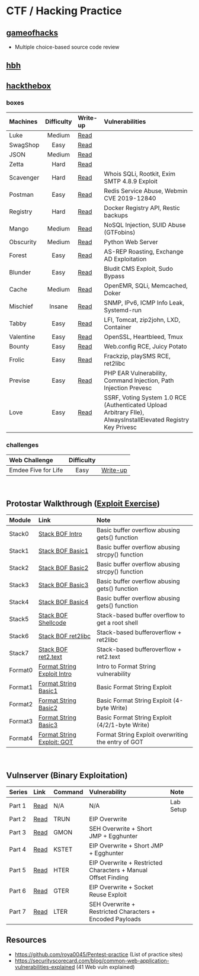 # CTF / Hacking Practice

## [gameofhacks](https://www.gameofhacks.com/)
* Multiple choice-based source code review

## [hbh](https://hbh.sh/challenges)

## [hackthebox](https://app.hackthebox.eu/)
### boxes
| Machines | Difficulty | Write-up | Vulnerabilities |
| :--- | :---: | :--- | :-- |
| Luke | Medium | [Read](https://medium.com/@bigb0ss/htb-luke-write-up-77aa52320250) | |
| SwagShop | Easy | [Read](https://medium.com/@bigb0ss/htb-swagshop-write-up-50a560aa7a56?sk=8bc4c4a5bbf0707c158d1305f3e0143d) | |
| JSON | Medium | [Read](https://medium.com/@bigb0ss/htb-json-write-up-6f91f89bcbf1) | |
| Zetta | Hard | [Read](https://medium.com/@bigb0ss/htb-zetta-write-up-be2fff5e2305) | |
| Scavenger | Hard | [Read](https://medium.com/@bigb0ss/htb-scavenger-write-up-fee11d971774) | Whois SQLi, Rootkit, Exim SMTP 4.8.9 Exploit |
| Postman | Easy | [Read](https://medium.com/@bigb0ss/htb-postman-write-up-34bc4fe5daa) | Redis Service Abuse, Webmin CVE 2019-12840 |
| Registry | Hard | [Read](https://medium.com/@bigb0ss/htb-registry-write-up-b4255bd78712) | Docker Registry API, Restic backups |
| Mango | Medium | [Read](https://medium.com/@bigb0ss/htb-mango-write-up-52fdd7e67cc6) | NoSQL Injection, SUID Abuse (GTFobins) |
| Obscurity | Medium | [Read](https://medium.com/@bigb0ss/htb-obscurity-write-up-bc65f61cd255) | Python Web Server |
| Forest | Easy | [Read](https://medium.com/@bigb0ss/htb-forest-write-up-fdd45e8e73bf) | AS-REP Roasting, Exchange AD Exploitation |
| Blunder | Easy | [Read](https://bigb0sss.github.io/posts/htb-blunder-writeup/) | Bludit CMS Exploit, Sudo Bypass |
| Cache | Medium | [Read](https://bigb0sss.github.io/posts/htb-cache-writeup/) | OpenEMR, SQLi, Memcached, Doker |
| Mischief | Insane | [Read](https://bigb0sss.github.io/posts/htb-mischief-writeup/) | SNMP, IPv6, ICMP Info Leak, Systemd-run |
| Tabby | Easy | [Read](https://bigb0sss.github.io/posts/htb-tabby-writeup/) | LFI, Tomcat, zip2john, LXD, Container |
| Valentine | Easy | [Read](https://bigb0sss.github.io/posts/htb-valentine-writeup/) | OpenSSL, Heartbleed, Tmux |
| Bounty | Easy | [Read](https://bigb0sss.github.io/posts/htb-bounty-writeup/) | Web.config RCE, Juicy Potato |
| Frolic | Easy | [Read](https://bigb0sss.github.io/posts/htb-frolic-writeup/) | Frackzip, playSMS RCE, ret2libc |
| Previse | Easy | [Read](https://github.com/bigb0sss/CTF_HTB-Writeups-Scripts/blob/master/htb_boxes/Linux/1-Easy/previse/README.md) | PHP EAR Vulnerability, Command Injection, Path Injection Prevesc |
| Love | Easy | [Read](https://github.com/bigb0sss/CTF_HTB-Writeups-Scripts/tree/master/htb_boxes/Windows/1-Easy/love) | SSRF, Voting System 1.0 RCE (Authenticated Upload Arbitrary FIle), AlwaysInstallElevated Registry Key Privesc |

### challenges
| Web Challenge | Difficulty | |
| :--- | :---: | :--- |
| Emdee Five for Life | Easy | [Write-up](https://medium.com/@bigb0ss/htb-web-challenge-emdee-five-for-life-56cb0ddfd63f) | 
<br />

## Protostar Walkthrough ([Exploit Exercise](http://exploit-exercises.lains.space/protostar/))
|Module |Link   |Note  |
| :---  | :---  | :--- |
|Stack0 |[Stack BOF Intro](https://medium.com/@bigb0ss/expdev-exploit-exercise-protostar-stack0-214e8cbccb04)   |Basic buffer overflow abusing gets() function | 
|Stack1 |[Stack BOF Basic1](https://medium.com/@bigb0ss/expdev-exploit-exercise-protostar-stack1-2f28302559fc)  |Basic buffer overflow abusing strcpy() function |
|Stack2 |[Stack BOF Basic2](https://medium.com/@bigb0ss/expdev-exploit-exercise-protostar-stack2-d6cb2e467853)  |Basic buffer overflow abusing strcpy() function |
|Stack3 |[Stack BOF Basic3](https://medium.com/@bigb0ss/expdev-exploit-exercise-protostar-stack3-7db54291f867)  |Basic buffer overflow abusing gets() function |
|Stack4 |[Stack BOF Basic4](https://medium.com/@bigb0ss/expdev-exploit-exercise-protostar-stack-4-bde92b7b6b38) |Basic buffer overflow abusing gets() function |
|Stack5 |[Stack BOF Shellcode](https://medium.com/bugbountywriteup/expdev-exploit-exercise-protostar-stack-5-c8d085c914e6) | Stack-based buffer overflow to get a root shell |
|Stack6 |[Stack BOF ret2libc](https://medium.com/@bigb0ss/expdev-exploit-exercise-protostar-stack-6-ef75472ec7c6)  |Stack-based bufferoverflow + ret2libc |
|Stack7 |[Stack BOF ret2.text](https://medium.com/@bigb0ss/expdev-exploit-exercise-protostar-stack-7-fea3ac85ffe7) |Stack-based bufferoverflow + ret2.text |
|Format0  |[Format String Exploit Intro](https://medium.com/@bigb0ss/expdev-exploit-exercise-protostar-format-0-332983bfd388) |Intro to Format String vulnerability |
|Format1  |[Format String Basic1](https://medium.com/bugbountywriteup/expdev-exploit-exercise-protostar-format-1-c5182332a69a) |Basic Format String Exploit |
|Format2  |[Format String Basic2](https://medium.com/bugbountywriteup/expdev-exploit-exercise-protostar-format-2-73ef08011a8c) |Basic Format String Exploit (4-byte Write) |
|Format3  |[Format String Basic3](https://medium.com/@bigb0ss/expdev-exploit-exercise-protostar-format-3-33e8d8f1e83) |Basic Format String Exploit (4/2/1-byte Write) |
|Format4  |[Format String Exploit: GOT](https://medium.com/@bigb0ss/expdev-exploit-exercise-protostar-format-4-e2907b4716d1) |Format String Exploit overwriting the entry of GOT |
<br>

## Vulnserver (Binary Exploitation)
|Series |Link |Command |Vulnerability | Note |
| :---  | :---  | :--- | :--- | :--- |
|Part 1 |[Read](https://medium.com/@bigb0ss/expdev-vulnserver-part-1-ba35b9e36478) | N/A | N/A | Lab Setup |
|Part 2 |[Read](https://medium.com/@bigb0ss/expdev-vulnserver-part-2-46de4dd7bdde) | TRUN | EIP Overwrite | 
|Part 3 |[Read](https://medium.com/@bigb0ss/expdev-vulnserver-part-3-24859bd31c0a) | GMON | SEH Overwrite + Short JMP + Egghunter |
|Part 4 |[Read](https://medium.com/@bigb0ss/expdev-vulnserver-part-4-a5529731f0f1) | KSTET | EIP Overwrite + Short JMP + Egghunter |
|Part 5 |[Read](https://medium.com/@bigb0ss/expdev-vulnserver-part-5-10942c8c4395) | HTER | EIP Overwrite + Restricted Characters + Manual Offset Finding |
|Part 6 |[Read](https://medium.com/@bigb0ss/expdev-vulnserver-part-6-8c98fcdc9131) | GTER | EIP Overwrite + Socket Reuse Exploit |
|Part 7 |[Read](https://medium.com/@bigb0ss/expdev-vulnserver-part-7-bfe9fb5fd1e6) | LTER | SEH Overwrite + Restricted Characters + Encoded Payloads |

## Resources
* https://github.com/roya0045/Pentest-practice (List of practice sites)
* https://securityscorecard.com/blog/common-web-application-vulnerabilities-explained (41 Web vuln explained)
